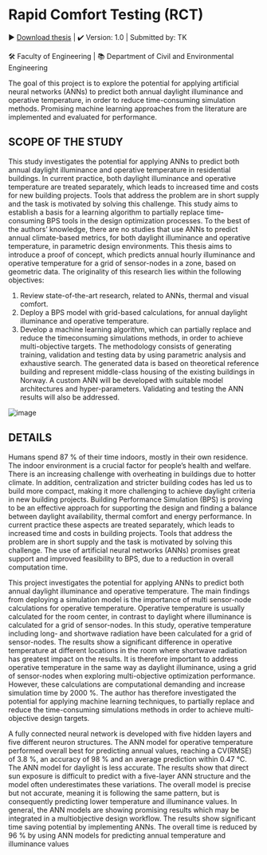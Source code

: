 # Rapid Comfort Testing (RCT)
▶️ [Download thesis](https://ntnuopen.ntnu.no/ntnu-xmlui/handle/11250/2828748) 
| ✔️ Version: 1.0 
| Submitted by: TK

🛠️ Faculty of Engineering | 📚 Department of Civil and Environmental Engineering

The goal of this project is to explore the potential for applying artificial neural networks (ANNs) to
predict both annual daylight illuminance and operative temperature, in order to reduce time-consuming
simulation methods. Promising machine learning approaches from the literature are implemented and
evaluated for performance.

## SCOPE OF THE STUDY
This study investigates the potential for applying ANNs to predict both annual daylight illuminance
and operative temperature in residential buildings. In current practice, both daylight illuminance and
operative temperature are treated separately, which leads to increased time and costs for new building
projects. Tools that address the problem are in short supply and the task is motivated by solving this
challenge.
This study aims to establish a basis for a learning algorithm to partially replace time-consuming BPS
tools in the design optimization processes. To the best of the authors’ knowledge, there are no studies
that use ANNs to predict annual climate-based metrics, for both daylight illuminance and operative
temperature, in parametric design environments. This thesis aims to introduce a proof of concept,
which predicts annual hourly illuminance and operative temperature for a grid of sensor-nodes in a
zone, based on geometric data. The originality of this research lies within the following objectives:
1. Review state-of-the-art research, related to ANNs, thermal and visual comfort.
2. Deploy a BPS model with grid-based calculations, for annual daylight illuminance and
operative temperature.
3. Develop a machine learning algorithm, which can partially replace and reduce the timeconsuming simulations methods, in order to achieve multi-objective targets.
The methodology consists of generating training, validation and testing data by using parametric
analysis and exhaustive search. The generated data is based on theoretical reference building and
represent middle-class housing of the existing buildings in Norway. A custom ANN will be developed
with suitable model architectures and hyper-parameters. Validating and testing the ANN results will
also be addressed.

![image](https://user-images.githubusercontent.com/79943730/155010020-959a5215-2020-42e5-a66e-da8ac01a9bd9.png)

## DETAILS
Humans spend 87 % of their time indoors, mostly in their own residence. The indoor environment is a
crucial factor for people’s health and welfare. There is an increasing challenge with overheating in
buildings due to hotter climate. In addition, centralization and stricter building codes has led us to
build more compact, making it more challenging to achieve daylight criteria in new building projects.
Building Performance Simulation (BPS) is proving to be an effective approach for supporting the
design and finding a balance between daylight availability, thermal comfort and energy performance.
In current practice these aspects are treated separately, which leads to increased time and costs in
building projects. Tools that address the problem are in short supply and the task is motivated by
solving this challenge. The use of artificial neural networks (ANNs) promises great support and
improved feasibility to BPS, due to a reduction in overall computation time.

This project investigates the potential for applying ANNs to predict both annual daylight illuminance
and operative temperature. The main findings from deploying a simulation model is the importance of
multi sensor-node calculations for operative temperature. Operative temperature is usually calculated
for the room center, in contrast to daylight where illuminance is calculated for a grid of sensor-nodes.
In this study, operative temperature including long- and shortwave radiation have been calculated for a
grid of sensor-nodes. The results show a significant difference in operative temperature at different
locations in the room where shortwave radiation has greatest impact on the results. It is therefore
important to address operative temperature in the same way as daylight illuminance, using a grid of
sensor-nodes when exploring multi-objective optimization performance. However, these calculations
are computational demanding and increase simulation time by 2000 %. The author has therefore
investigated the potential for applying machine learning techniques, to partially replace and reduce the
time-consuming simulations methods in order to achieve multi-objective design targets.

A fully connected neural network is developed with five hidden layers and five different neuron
structures. The ANN model for operative temperature performed overall best for predicting annual
values, reaching a CV(RMSE) of 3.8 %, an accuracy of 98 % and an average prediction within
0.47 °C. The ANN model for daylight is less accurate. The results show that direct sun exposure is
difficult to predict with a five-layer ANN structure and the model often underestimates these
variations. The overall model is precise but not accurate, meaning it is following the same pattern, but
is consequently predicting lower temperature and illuminance values.
In general, the ANN models are showing promising results which may be integrated in a multiobjective design workflow. The results show significant time saving potential by implementing ANNs.
The overall time is reduced by 96 % by using ANN models for predicting annual temperature and
illuminance values
